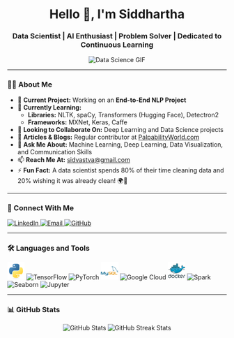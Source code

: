 <h1 align="center">Hello 👋, I'm Siddhartha</h1>
<h3 align="center">Data Scientist | AI Enthusiast | Problem Solver | Dedicated to Continuous Learning</h3>

<p align="center">
  <img src="https://media.giphy.com/media/f3iwJFOVOwuy7K6FFw/giphy.gif" alt="Data Science GIF" width="300"/>
</p>

---

### 🧑‍💻 About Me

- 🔭 **Current Project:** Working on an **End-to-End NLP Project**
- 🌱 **Currently Learning:**  
  - **Libraries:** NLTK, spaCy, Transformers (Hugging Face), Detectron2  
  - **Frameworks:** MXNet, Keras, Caffe
- 👯 **Looking to Collaborate On:** Deep Learning and Data Science projects
- 📝 **Articles & Blogs:** Regular contributor at [PalpabilityWorld.com](https://PalpabilityWorld.com)
- 💬 **Ask Me About:** Machine Learning, Deep Learning, Data Visualization, and Communication Skills
- 📫 **Reach Me At:** sidvastva@gmail.com
- ⚡ **Fun Fact:** A data scientist spends 80% of their time cleaning data and 20% wishing it was already clean! 🌍🤔  

---

### 🔗 Connect With Me
<p align="left">
  <a href="https://linkedin.com/in/siddhartha-shrivastva" target="_blank">
    <img src="https://cdn.jsdelivr.net/gh/devicons/devicon/icons/linkedin/linkedin-original.svg" alt="LinkedIn" width="40" height="40"/>
  </a>
  <a href="mailto:sidvastva@gmail.com" target="_blank">
    <img src="https://cdn-icons-png.flaticon.com/512/732/732200.png" alt="Email" width="40" height="40"/>
  </a>
  <a href="https://github.com/siddhartha3252" target="_blank">
    <img src="https://www.vectorlogo.zone/logos/github/github-tile.svg" alt="GitHub" width="40" height="40"/>
  </a>
</p>

---

### 🛠️ Languages and Tools
<p align="left">
  <img src="https://raw.githubusercontent.com/devicons/devicon/master/icons/python/python-original.svg" alt="Python" width="40" height="40"/>
  <img src="https://www.vectorlogo.zone/logos/tensorflow/tensorflow-icon.svg" alt="TensorFlow" width="40" height="40"/>
  <img src="https://www.vectorlogo.zone/logos/pytorch/pytorch-icon.svg" alt="PyTorch" width="40" height="40"/>
  <img src="https://raw.githubusercontent.com/devicons/devicon/master/icons/mysql/mysql-original-wordmark.svg" alt="MySQL" width="40" height="40"/>
  <img src="https://www.vectorlogo.zone/logos/google_cloud/google_cloud-icon.svg" alt="Google Cloud" width="40" height="40"/>
  <img src="https://raw.githubusercontent.com/devicons/devicon/master/icons/docker/docker-original-wordmark.svg" alt="Docker" width="40" height="40"/>
  <img src="https://www.vectorlogo.zone/logos/apache_spark/apache_spark-icon.svg" alt="Spark" width="40" height="40"/>
  <img src="https://raw.githubusercontent.com/mwaskom/seaborn/master/doc/_static/logo-mark-lightbg.svg" alt="Seaborn" width="40" height="40"/>
  <img src="https://cdn.jsdelivr.net/gh/devicons/devicon/icons/jupyter/jupyter-original.svg" alt="Jupyter" width="40" height="40"/>
</p>

---

### 📊 GitHub Stats
<p align="center">
  <img src="https://github-readme-stats.vercel.app/api?username=siddhartha3252&show_icons=true&theme=dark" alt="GitHub Stats" />
  <img src="https://github-readme-streak-stats.herokuapp.com/?user=siddhartha3252&theme=dark" alt="GitHub Streak Stats" />
</p>
